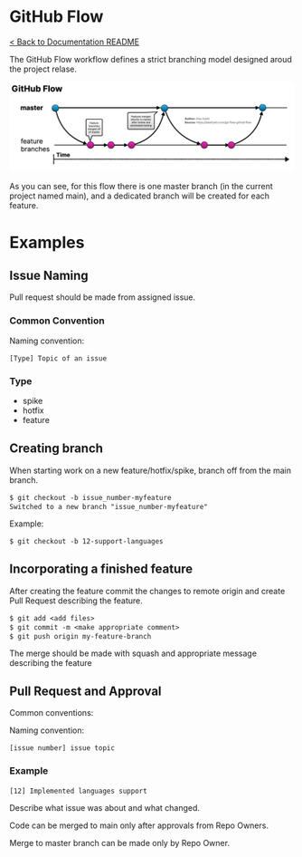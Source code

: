 # GitHub Flow
[< Back to Documentation README](README.md)

The GitHub Flow workflow defines a strict branching model designed aroud the project relase.

![github-flow-diagram.png](../assets/github-flow-diagram.png)

As you can see, for this flow there is one master branch (in the current project named main), and a dedicated branch will be created for each feature.

# Examples

## Issue Naming
Pull request should be made from assigned issue.

### Common Convention
Naming convention:
```
[Type] Topic of an issue
```

### Type
- spike
- hotfix
- feature

## Creating branch
When starting work on a new feature/hotfix/spike, branch off from the main branch.

```shell
$ git checkout -b issue_number-myfeature
Switched to a new branch "issue_number-myfeature"
```
Example:
```shell
$ git checkout -b 12-support-languages
```

## Incorporating a finished feature
After creating the feature commit the changes to  remote origin and create Pull Request describing the feature.

```shell
$ git add <add files>
$ git commit -m <make appropriate comment>
$ git push origin my-feature-branch
```

The merge should be made with squash and appropriate message describing the feature

## Pull Request and Approval
Common conventions:

Naming convention:
```
[issue number] issue topic
```

### Example
```
[12] Implemented languages support 
```

Describe what issue was about and what changed.

Code can be merged to main only after approvals from Repo Owners.

Merge to master branch can be made only by Repo Owner.
